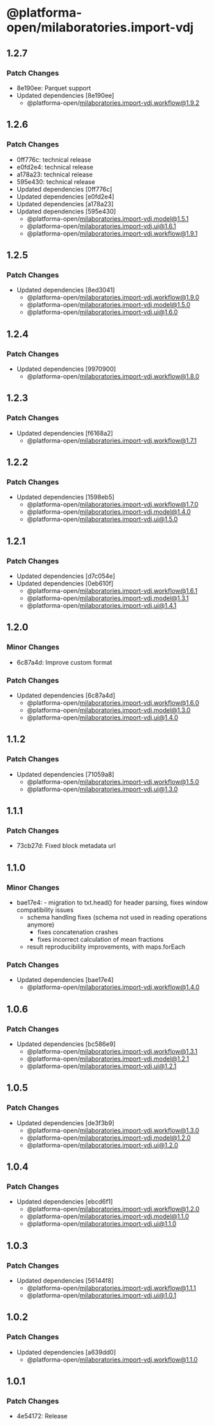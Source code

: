 # @platforma-open/milaboratories.import-vdj

## 1.2.7

### Patch Changes

- 8e190ee: Parquet support
- Updated dependencies [8e190ee]
  - @platforma-open/milaboratories.import-vdj.workflow@1.9.2

## 1.2.6

### Patch Changes

- 0ff776c: technical release
- e0fd2e4: technical release
- a178a23: technical release
- 595e430: technical release
- Updated dependencies [0ff776c]
- Updated dependencies [e0fd2e4]
- Updated dependencies [a178a23]
- Updated dependencies [595e430]
  - @platforma-open/milaboratories.import-vdj.model@1.5.1
  - @platforma-open/milaboratories.import-vdj.ui@1.6.1
  - @platforma-open/milaboratories.import-vdj.workflow@1.9.1

## 1.2.5

### Patch Changes

- Updated dependencies [8ed3041]
  - @platforma-open/milaboratories.import-vdj.workflow@1.9.0
  - @platforma-open/milaboratories.import-vdj.model@1.5.0
  - @platforma-open/milaboratories.import-vdj.ui@1.6.0

## 1.2.4

### Patch Changes

- Updated dependencies [9970900]
  - @platforma-open/milaboratories.import-vdj.workflow@1.8.0

## 1.2.3

### Patch Changes

- Updated dependencies [f6168a2]
  - @platforma-open/milaboratories.import-vdj.workflow@1.7.1

## 1.2.2

### Patch Changes

- Updated dependencies [1598eb5]
  - @platforma-open/milaboratories.import-vdj.workflow@1.7.0
  - @platforma-open/milaboratories.import-vdj.model@1.4.0
  - @platforma-open/milaboratories.import-vdj.ui@1.5.0

## 1.2.1

### Patch Changes

- Updated dependencies [d7c054e]
- Updated dependencies [0eb610f]
  - @platforma-open/milaboratories.import-vdj.workflow@1.6.1
  - @platforma-open/milaboratories.import-vdj.model@1.3.1
  - @platforma-open/milaboratories.import-vdj.ui@1.4.1

## 1.2.0

### Minor Changes

- 6c87a4d: Improve custom format

### Patch Changes

- Updated dependencies [6c87a4d]
  - @platforma-open/milaboratories.import-vdj.workflow@1.6.0
  - @platforma-open/milaboratories.import-vdj.model@1.3.0
  - @platforma-open/milaboratories.import-vdj.ui@1.4.0

## 1.1.2

### Patch Changes

- Updated dependencies [71059a8]
  - @platforma-open/milaboratories.import-vdj.workflow@1.5.0
  - @platforma-open/milaboratories.import-vdj.ui@1.3.0

## 1.1.1

### Patch Changes

- 73cb27d: Fixed block metadata url

## 1.1.0

### Minor Changes

- bae17e4: - migration to txt.head() for header parsing, fixes window compatibility issues
  - schema handling fixes (schema not used in reading operations anymore)
    - fixes concatenation crashes
    - fixes incorrect calculation of mean fractions
  - result reproducibility improvements, with maps.forEach

### Patch Changes

- Updated dependencies [bae17e4]
  - @platforma-open/milaboratories.import-vdj.workflow@1.4.0

## 1.0.6

### Patch Changes

- Updated dependencies [bc586e9]
  - @platforma-open/milaboratories.import-vdj.workflow@1.3.1
  - @platforma-open/milaboratories.import-vdj.model@1.2.1
  - @platforma-open/milaboratories.import-vdj.ui@1.2.1

## 1.0.5

### Patch Changes

- Updated dependencies [de3f3b9]
  - @platforma-open/milaboratories.import-vdj.workflow@1.3.0
  - @platforma-open/milaboratories.import-vdj.model@1.2.0
  - @platforma-open/milaboratories.import-vdj.ui@1.2.0

## 1.0.4

### Patch Changes

- Updated dependencies [ebcd6f1]
  - @platforma-open/milaboratories.import-vdj.workflow@1.2.0
  - @platforma-open/milaboratories.import-vdj.model@1.1.0
  - @platforma-open/milaboratories.import-vdj.ui@1.1.0

## 1.0.3

### Patch Changes

- Updated dependencies [56144f8]
  - @platforma-open/milaboratories.import-vdj.workflow@1.1.1
  - @platforma-open/milaboratories.import-vdj.ui@1.0.1

## 1.0.2

### Patch Changes

- Updated dependencies [a639dd0]
  - @platforma-open/milaboratories.import-vdj.workflow@1.1.0

## 1.0.1

### Patch Changes

- 4e54172: Release
